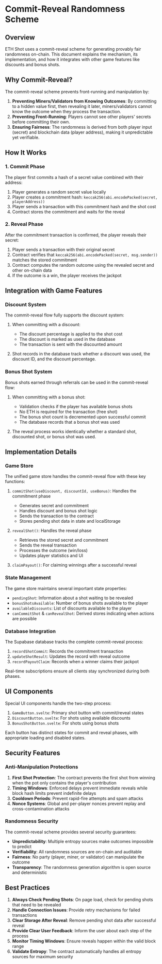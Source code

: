 # Commit-Reveal Randomness Scheme

## Overview

ETH Shot uses a commit-reveal scheme for generating provably fair randomness on-chain. This document explains the mechanism, its implementation, and how it integrates with other game features like discounts and bonus shots.

## Why Commit-Reveal?

The commit-reveal scheme prevents front-running and manipulation by:

1. **Preventing Miners/Validators from Knowing Outcomes**: By committing to a hidden value first, then revealing it later, miners/validators cannot know the outcome when they process the transaction.
2. **Preventing Front-Running**: Players cannot see other players' secrets before committing their own.
3. **Ensuring Fairness**: The randomness is derived from both player input (secret) and blockchain data (player address), making it unpredictable yet verifiable.

## How It Works

### 1. Commit Phase

The player first commits a hash of a secret value combined with their address:

1. Player generates a random secret value locally
2. Player creates a commitment hash: `keccak256(abi.encodePacked(secret, playerAddress))`
3. Player sends a transaction with this commitment hash and the shot cost
4. Contract stores the commitment and waits for the reveal

### 2. Reveal Phase

After the commitment transaction is confirmed, the player reveals their secret:

1. Player sends a transaction with their original secret
2. Contract verifies that `keccak256(abi.encodePacked(secret, msg.sender))` matches the stored commitment
3. Contract computes the random outcome using the revealed secret and other on-chain data
4. If the outcome is a win, the player receives the jackpot

## Integration with Game Features

### Discount System

The commit-reveal flow fully supports the discount system:

1. When committing with a discount:
   - The discount percentage is applied to the shot cost
   - The discount is marked as used in the database
   - The transaction is sent with the discounted amount

2. Shot records in the database track whether a discount was used, the discount ID, and the discount percentage.

### Bonus Shot System

Bonus shots earned through referrals can be used in the commit-reveal flow:

1. When committing with a bonus shot:
   - Validation checks if the player has available bonus shots
   - No ETH is required for the transaction (free shot)
   - The bonus shot count is decremented upon successful commit
   - The database records that a bonus shot was used

2. The reveal process works identically whether a standard shot, discounted shot, or bonus shot was used.

## Implementation Details

### Game Store

The unified game store handles the commit-reveal flow with these key functions:

1. `commitShot(useDiscount, discountId, useBonus)`: Handles the commitment phase
   - Generates secret and commitment
   - Handles discount and bonus shot logic
   - Sends the transaction to the contract
   - Stores pending shot data in state and localStorage

2. `revealShot()`: Handles the reveal phase
   - Retrieves the stored secret and commitment
   - Sends the reveal transaction
   - Processes the outcome (win/loss)
   - Updates player statistics and UI

3. `claimPayout()`: For claiming winnings after a successful reveal

### State Management

The game store maintains several important state properties:

- `pendingShot`: Information about a shot waiting to be revealed
- `bonusShotsAvailable`: Number of bonus shots available to the player
- `availableDiscounts`: List of discounts available to the player
- `canCommitShot` & `canRevealShot`: Derived stores indicating when actions are possible

### Database Integration

The Supabase database tracks the complete commit-reveal process:

1. `recordShotCommit`: Records the commitment transaction
2. `updateShotResult`: Updates the record with reveal outcome
3. `recordPayoutClaim`: Records when a winner claims their jackpot

Real-time subscriptions ensure all clients stay synchronized during both phases.

## UI Components

Special UI components handle the two-step process:

1. `GameButton.svelte`: Primary shot button with commit/reveal states
2. `DiscountButton.svelte`: For shots using available discounts
3. `BonusShotButton.svelte`: For shots using bonus shots

Each button has distinct states for commit and reveal phases, with appropriate loading and disabled states.

## Security Features

### Anti-Manipulation Protections

1. **First Shot Protection**: The contract prevents the first shot from winning when the pot only contains the player's contribution
2. **Timing Windows**: Enforced delays prevent immediate reveals while block hash limits prevent indefinite delays
3. **Cooldown Periods**: Prevent rapid-fire attempts and spam attacks
4. **Nonce Systems**: Global and per-player nonces prevent replay and cross-contamination attacks

### Randomness Security

The commit-reveal scheme provides several security guarantees:

- **Unpredictability**: Multiple entropy sources make outcomes impossible to predict
- **Verifiability**: All randomness sources are on-chain and auditable
- **Fairness**: No party (player, miner, or validator) can manipulate the outcome
- **Transparency**: The randomness generation algorithm is open source and deterministic

## Best Practices

1. **Always Check Pending Shots**: On page load, check for pending shots that need to be revealed
2. **Handle Connection Issues**: Provide retry mechanisms for failed transactions
3. **Clear Storage After Reveal**: Remove pending shot data after successful reveal
4. **Provide Clear User Feedback**: Inform the user about each step of the process
5. **Monitor Timing Windows**: Ensure reveals happen within the valid block range
6. **Validate Entropy**: The contract automatically handles all entropy sources for maximum security
